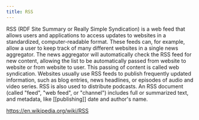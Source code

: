 ```yaml
---
title: RSS
---
```


RSS (RDF Site Summary or Really Simple Syndication) is a web feed that allows users and applications to access updates to websites in a standardized, computer-readable format. These feeds can, for example, allow a user to keep track of many different websites in a single news aggregator. The news aggregator will automatically check the RSS feed for new content, allowing the list to be automatically passed from website to website or from website to user. This passing of content is called web syndication. Websites usually use RSS feeds to publish frequently updated information, such as blog entries, news headlines, or episodes of audio and video series. RSS is also used to distribute podcasts. An RSS document (called "feed", "web feed", or "channel") includes full or summarized text, and metadata, like [[publishing]] date and author's name.

<https://en.wikipedia.org/wiki/RSS>